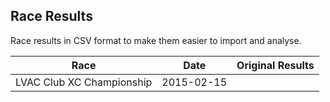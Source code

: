 ## Race Results

Race results in CSV format to make them easier to import and analyse.

Race | Date | Original Results
-----|------|-----------------
LVAC Club XC Championship | 2015-02-15 | 
